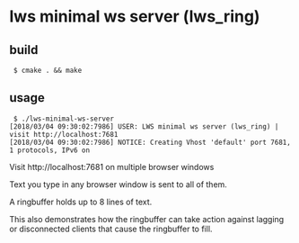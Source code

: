 # lws minimal ws server (lws_ring)

## build

```
 $ cmake . && make
```

## usage

```
 $ ./lws-minimal-ws-server
[2018/03/04 09:30:02:7986] USER: LWS minimal ws server (lws_ring) | visit http://localhost:7681
[2018/03/04 09:30:02:7986] NOTICE: Creating Vhost 'default' port 7681, 1 protocols, IPv6 on
```

Visit http://localhost:7681 on multiple browser windows

Text you type in any browser window is sent to all of them.

A ringbuffer holds up to 8 lines of text.

This also demonstrates how the ringbuffer can take action against lagging or
disconnected clients that cause the ringbuffer to fill.
